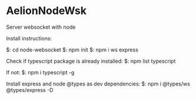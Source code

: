 # AelionNodeWsk
Server websocket with node

Install instructions:

$: cd node-websocket
$: npm init
$: npm i ws express

Check if typescript package is already installed:
$: npm list typescript

If not:
$: npm i typescript -g

Install express and node @types as dev dependencies:
$: npm i @types/ws @types/express -D



